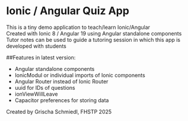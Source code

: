 # Ionic / Angular Quiz App  
This is a tiny demo application to teach/learn Ionic/Angular  
Created with Ionic 8 / Angular 19 using Angular standalone components  
Tutor notes can be used to guide a tutoring session in which this app is developed with students  
  
##Features in latest version:  
- Angular standalone components
- IonicModul or individual imports of Ionic components
- Angular Router instead of Ionic Router
- uuid for IDs of questions
- ionViewWillLeave
- Capacitor preferences for storing data
  
Created by Grischa Schmiedl, FHSTP 2025  
